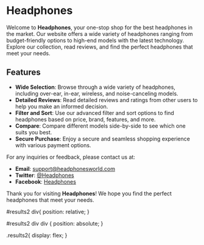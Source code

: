 # Headphones 

Welcome to **Headphones**, your one-stop shop for the best headphones in the market. Our website offers a wide variety of headphones ranging from budget-friendly options to high-end models with the latest technology. Explore our collection, read reviews, and find the perfect headphones that meet your needs.
## Features

- **Wide Selection**: Browse through a wide variety of headphones, including over-ear, in-ear, wireless, and noise-canceling models.
- **Detailed Reviews**: Read detailed reviews and ratings from other users to help you make an informed decision.
- **Filter and Sort**: Use our advanced filter and sort options to find headphones based on price, brand, features, and more.
- **Compare**: Compare different models side-by-side to see which one suits you best.
- **Secure Purchase**: Enjoy a secure and seamless shopping experience with various payment options.

For any inquiries or feedback, please contact us at:
- **Email**: support@headphonesworld.com
- **Twitter**: [@Headphones](https://twitter.com/Headphones)
- **Facebook**: [Headphones](https://facebook.com/Headphones)

Thank you for visiting **Headphones**! We hope you find the perfect headphones that meet your needs.






#results2 div{
    position: relative;
}

#results2 div div {
    position: absolute;
}





.results2{
    display: flex;
}